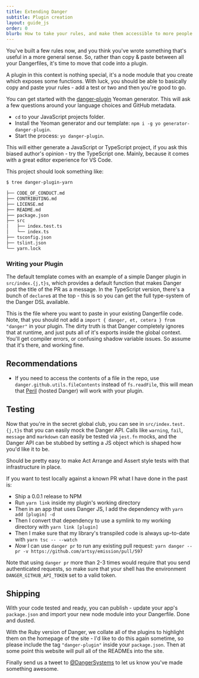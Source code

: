 ```yaml
---
title: Extending Danger
subtitle: Plugin creation
layout: guide_js
order: 0
blurb: How to take your rules, and make them accessible to more people by writing a Danger plugin.
---
```


You've built a few rules now, and you think you've wrote something that's useful in a more general sense. So, rather than copy & paste between all your Dangerfiles, it's time to move that code into a plugin.

A plugin in this context is nothing special, it's a node module that you create which exposes some functions. With luck, you should be able to basically copy and paste your rules - add a test or two and then you're good to go.

You can get started with the [danger-plugin](https://github.com/danger/generator-danger-plugin/) Yeoman generator. This will ask a few questions around your language choices and GitHub metadata.

-   `cd` to your JavaScript projects folder.
-   Install the Yeoman generator and our template: `npm i -g yo generator-danger-plugin`.
-   Start the process: `yo danger-plugin`.

This will either generate a JavaScript or TypeScript project, if you ask this biased author's opinion - try the TypeScript one. Mainly, because it comes with a great editor experience for VS Code. 

This project should look something like:

```sh
$ tree danger-plugin-yarn

├── CODE_OF_CONDUCT.md
├── CONTRIBUTING.md
├── LICENSE.md
├── README.md
├── package.json
├── src
│   ├── index.test.ts
│   └── index.ts
├── tsconfig.json
├── tslint.json
└── yarn.lock
```

### Writing your Plugin

The default template comes with an example of a simple Danger plugin in `src/index.{j,t}s`, which provides a default function that makes Danger post the title of the PR as a message. In the TypeScript version, there's a bunch of `declare`s at the top - this is so you can get the full type-system of the Danger DSL available.

This is the file where you want to paste in your existing Dangerfile code. Note, that you should not add a `import { danger, et, cetera } from "danger"` in your plugin. The dirty truth is that Danger completely ignores that at runtime, and just puts all of it's exports inside the global context. You'll get compiler errors, or confusing shadow variable issues. So assume that it's there, and working fine.

## Recommendations

* If you need to access the contents of a file in the repo, use `danger.github.utils.fileContents` instead of `fs.readFile`, this will mean that [Peril](https://github.com/danger/peril) (hosted Danger) will work with your plugin.

## Testing

Now that you're in the secret global club, you can see in `src/index.test.{j,t}s` that you can easily mock the Danger API. Calls like `warning`, `fail`, `message` and `markdown` can easily be tested via `jest.fn` mocks, and the Danger API can be stubbed by setting a JS object which is shaped how you'd like it to be. 

Should be pretty easy to make Act Arrange and Assert style tests with that infrastructure in place.

If you want to test locally against a known PR what I have done in the past is:

* Ship a 0.0.1 release to NPM
* Run `yarn link` inside my plugin's working directory
* Then in an app that uses Danger JS, I add the dependency with `yarn add [plugin] -d`
* Then I convert that dependency to use a symlink to my working directory with `yarn link [plugin]`
* Then I make sure that my library's transpiled code is always up-to-date with `yarn tsc -- --watch`
* _Now_ I can use `danger pr` to run any existing pull request: `yarn danger -- pr -v https://github.com/artsy/emission/pull/597`

Note that using `danger pr` more than 2-3 times would require that you send authenticated requests, so make sure that your shell has the environment `DANGER_GITHUB_API_TOKEN` set to a valid token.

## Shipping

With your code tested and ready, you can publish - update your app's `package.json` and import your new node module into your Dangerfile. Done and dusted.

With the Ruby version of Danger, we collate all of the plugins to highlight them on the homepage of the site - I'd like to do this again sometime, so please include the tag `"danger-plugin"` inside your `package.json`. Then at some point this website will pull all of the READMEs into the site.

Finally send us a tweet to [@DangerSystems](https://twitter.com/dangersystems) to let us know you've made something awesome.
